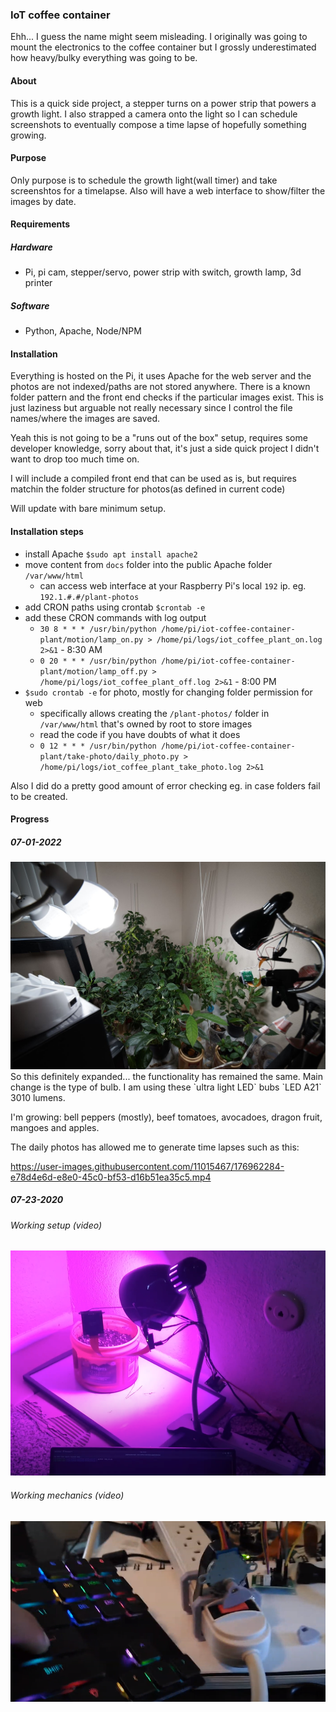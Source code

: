 ### IoT coffee container

Ehh... I guess the name might seem misleading. I originally was going to mount the electronics to the coffee container but I grossly underestimated how heavy/bulky everything was going to be.

#### About
This is a quick side project, a stepper turns on a power strip that powers a growth light.
I also strapped a camera onto the light so I can schedule screenshots to eventually compose a time lapse of hopefully something growing.

#### Purpose

Only purpose is to schedule the growth light(wall timer) and take screenshtos for a timelapse. Also will have a web interface to show/filter the images by date.

#### Requirements
##### Hardware
- Pi, pi cam, stepper/servo, power strip with switch, growth lamp, 3d printer
##### Software
- Python, Apache, Node/NPM

#### Installation

Everything is hosted on the Pi, it uses Apache for the web server and the photos are not indexed/paths are not stored anywhere. There is a known folder pattern and the front end checks if the particular images exist. This is just laziness but arguable not really necessary since I control the file names/where the images are saved.

Yeah this is not going to be a "runs out of the box" setup, requires some developer knowledge, sorry about that, it's just a side quick project I didn't want to drop too much time on.

I will include a compiled front end that can be used as is, but requires matchin the folder structure for photos(as defined in current code)

Will update with bare minimum setup.

#### Installation steps

- install Apache `$sudo apt install apache2`
- move content from `docs` folder into the public Apache folder `/var/www/html`
  - can access web interface at your Raspberry Pi's local `192` ip. eg. `192.1.#.#/plant-photos`
- add CRON paths using crontab `$crontab -e`
- add these CRON commands with log output
  - `30 8 * * * /usr/bin/python /home/pi/iot-coffee-container-plant/motion/lamp_on.py > /home/pi/logs/iot_coffee_plant_on.log 2>&1` - 8:30 AM
  - `0 20 * * * /usr/bin/python /home/pi/iot-coffee-container-plant/motion/lamp_off.py > /home/pi/logs/iot_coffee_plant_off.log 2>&1` - 8:00 PM
- `$sudo crontab -e` for photo, mostly for changing folder permission for web
  - specifically allows creating the `/plant-photos/` folder in `/var/www/html` that's owned by root to store images
  - read the code if you have doubts of what it does
  - `0 12 * * * /usr/bin/python /home/pi/iot-coffee-container-plant/take-photo/daily_photo.py > /home/pi/logs/iot_coffee_plant_take_photo.log 2>&1`

Also I did do a pretty good amount of error checking eg. in case folders fail to be created.

#### Progress

##### 07-01-2022
<img src="./growth-setup.JPG" width="800"/>
So this definitely expanded... the functionality has remained the same. Main change is the type of bulb. I am using these `ultra light LED` bubs `LED A21` 3010 lumens.

I'm growing: bell peppers (mostly), beef tomatoes, avocadoes, dragon fruit, mangoes and apples.

The daily photos has allowed me to generate time lapses such as this:

https://user-images.githubusercontent.com/11015467/176962284-e78d4e6d-e8e0-45c0-bf53-d16b51ea35c5.mp4

##### 07-23-2020

###### Working setup (video)

[![Current setup](./readme-current-setup.PNG)](https://www.youtube.com/watch?v=jOy4ZFDWieg)

###### Working mechanics (video)

[![Working mechanics](./readme-keyboard-runs-stepper.PNG)](https://www.youtube.com/watch?v=JykWnyMIR4g)

